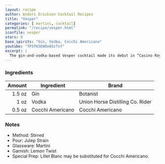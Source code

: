 ```yaml
---
layout: recipe
author: Anders Erickson Cocktail Recipes
title: "Vesper"
categories: [ martini, cocktail]
permalink: "/recipe/vesper.html"
iconfile: vesper
stars: 0
base_spirits: "Gin, Vodka, Cocchi Americano"
youtube: "TP5T65EWOx65zTsY"
excerpt: |
  The gin-and-vodka-based Vesper cocktail made its debut in “Casino Royale.” If it’s good enough for James Bond, it’s probably good enough for you, too.
---
```


### Ingredients

| Amount | Ingredient       | Brand                            |
| -----: | ---------------- | -------------------------------- |
| 1.5 oz | Gin              | Botanist                         |
|   1 oz | Vodka            | Union Horse Distilling Co. Rider |
| 0.5 oz | Cocchi Americano | Cocchi Americano                 |

### Notes

- Method: Stirred
- Pour: Julep Strain
- Glassware: Martini
- Garnish: Lemon Twist
- Special Prep: Lillet Blanc may be substituted for Cocchi Americano.
